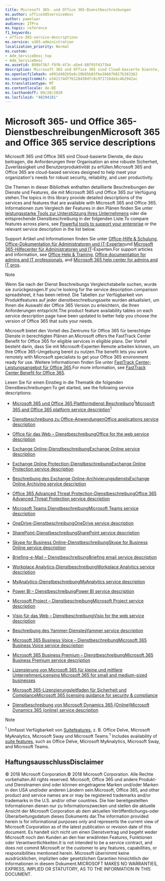 ```yaml
---
title: Microsoft 365- und Office 365-Dienstbeschreibungen
ms.author: office365servicedesc
author: pamelaar
audience: ITPro
ms.topic: reference
f1_keywords:
- office-365-service-descriptions
ms.service: o365-administration
localization_priority: Normal
ms.custom:
- Adm_ServiceDesc_top
- Adm_ServiceDesc
ms.assetid: 899bf3b7-f9f0-4f3c-a5e4-88f93f4373b4
description: Microsoft 365 und Office 365 sind Cloud-basierte Dienste, die dazu beitragen, die Anforderungen Ihrer Organisation an eine robuste Sicherheit, Zuverlässigkeit und Benutzerproduktivität zu erfüllen.
ms.openlocfilehash: e991d402b5e6c20b95b83fbe1666f6817b383362
ms.sourcegitcommit: e342174df76128430dfc8c971716da5c4b2942ac
ms.translationtype: MT
ms.contentlocale: de-DE
ms.lasthandoff: 09/28/2020
ms.locfileid: "48294181"
---
```

# <a name="microsoft-365-and-office-365-service-descriptions"></a><span data-ttu-id="29317-103">Microsoft 365- und Office 365-Dienstbeschreibungen</span><span class="sxs-lookup"><span data-stu-id="29317-103">Microsoft 365 and Office 365 service descriptions</span></span> 

<span data-ttu-id="29317-104">Microsoft 365 und Office 365 sind Cloud-basierte Dienste, die dazu beitragen, die Anforderungen Ihrer Organisation an eine robuste Sicherheit, Zuverlässigkeit und Benutzerproduktivität zu erfüllen.</span><span class="sxs-lookup"><span data-stu-id="29317-104">Microsoft 365 and Office 365 are cloud-based services designed to help meet your organization's needs for robust security, reliability, and user productivity.</span></span> 
  
<span data-ttu-id="29317-105">Die Themen in dieser Bibliothek enthalten detaillierte Beschreibungen der Dienste und Features, die mit Microsoft 365 und Office 365 zur Verfügung stehen.</span><span class="sxs-lookup"><span data-stu-id="29317-105">The topics in this library provide detailed descriptions of the services and features that are available with Microsoft 365 and Office 365.</span></span> <span data-ttu-id="29317-106">Informationen zum Vergleich der Features in den Plänen finden Sie unter [leistungsstarke Tools zur Unterstützung Ihres Unternehmens](https://go.microsoft.com/fwlink/?LinkID=799177&amp;clcid=0x409) oder die entsprechende Dienstbeschreibung in der folgenden Liste.</span><span class="sxs-lookup"><span data-stu-id="29317-106">To compare features across plans, see [Powerful tools to support your enterprise](https://go.microsoft.com/fwlink/?LinkID=799177&amp;clcid=0x409) or the relevant service description in the list below.</span></span> 
  
<span data-ttu-id="29317-107">Support Artikel und Informationen finden Sie unter [Office-Hilfe & Schulung](https://support.office.com/), [Office-Dokumentation für Administratoren und IT-Experten](https://docs.microsoft.com/office/)und [Microsoft 365-Hilfecenter für Administratoren und IT](https://docs.microsoft.com/microsoft-365/)-Experten.</span><span class="sxs-lookup"><span data-stu-id="29317-107">For support articles and information, see [Office Help & Training](https://support.office.com/), [Office documentation for admins and IT professionals](https://docs.microsoft.com/office/), and [Microsoft 365 help center for admins and IT pros](https://docs.microsoft.com/microsoft-365/).</span></span>
  
> [!NOTE]
> <span data-ttu-id="29317-108">Wenn Sie nach der Dienst Beschreibungs Vergleichstabelle suchen, wurde sie zurückgezogen.</span><span class="sxs-lookup"><span data-stu-id="29317-108">If you're looking for the service description comparison spreadsheet, it has been retired.</span></span> <span data-ttu-id="29317-109">Die Tabellen zur Verfügbarkeit von Produktfeatures auf jeder dienstbeschreibungsseite wurden aktualisiert, um Ihnen die Auswahl der Office 365 Version zu erleichtern, die Ihren Anforderungen entspricht.</span><span class="sxs-lookup"><span data-stu-id="29317-109">The product feature availability tables on each service description page have been updated to better help you choose the version of Office 365 that suits your needs.</span></span> 
  
<span data-ttu-id="29317-110">Microsoft bietet den Vorteil des Zentrums für Office 365 für berechtigte Dienste in berechtigten Plänen an.</span><span class="sxs-lookup"><span data-stu-id="29317-110">Microsoft offers the FastTrack Center Benefit for Office 365 for eligible services in eligible plans.</span></span> <span data-ttu-id="29317-111">Der Vorteil besteht darin, dass Sie mit Microsoft-Experten Remote arbeiten können, um Ihre Office 365-Umgebung bereit zu nutzen.</span><span class="sxs-lookup"><span data-stu-id="29317-111">The benefit lets you work remotely with Microsoft specialists to get your Office 365 environment ready for use.</span></span> <span data-ttu-id="29317-112">Weitere Informationen finden Sie unter [FastTrack Center-Leistungsangebot für Office 365](https://docs.microsoft.com/fasttrack/O365-fasttrack-benefit-for-office-365).</span><span class="sxs-lookup"><span data-stu-id="29317-112">For more information, see [FastTrack Center Benefit for Office 365](https://docs.microsoft.com/fasttrack/O365-fasttrack-benefit-for-office-365).</span></span>
  
<span data-ttu-id="29317-113">Lesen Sie für einen Einstieg in die Thematik die folgenden Dienstbeschreibungen:</span><span class="sxs-lookup"><span data-stu-id="29317-113">To get started, see the following service descriptions:</span></span>
  
- <span data-ttu-id="29317-114">[Microsoft 365 und Office 365 Plattformdienst Beschreibung](office-365-platform-service-description/office-365-platform-service-description.md)<sup>1</sup></span><span class="sxs-lookup"><span data-stu-id="29317-114">[Microsoft 365 and Office 365 platform service description](office-365-platform-service-description/office-365-platform-service-description.md)<sup>1</sup></span></span>

- [<span data-ttu-id="29317-115">Dienstbeschreibung zu Office-Anwendungen</span><span class="sxs-lookup"><span data-stu-id="29317-115">Office applications service description</span></span>](office-applications-service-description/office-applications-service-description.md)

- [<span data-ttu-id="29317-116">Office für das Web – Dienstbeschreibung</span><span class="sxs-lookup"><span data-stu-id="29317-116">Office for the web service description</span></span>](office-online-service-description/office-online-service-description.md)

- [<span data-ttu-id="29317-117">Exchange Online-Dienstbeschreibung</span><span class="sxs-lookup"><span data-stu-id="29317-117">Exchange Online service description</span></span>](exchange-online-service-description/exchange-online-service-description.md)

- [<span data-ttu-id="29317-118">Exchange Online Protection-Dienstbeschreibung</span><span class="sxs-lookup"><span data-stu-id="29317-118">Exchange Online Protection service description</span></span>](exchange-online-protection-service-description/exchange-online-protection-service-description.md)

- [<span data-ttu-id="29317-119">Beschreibung des Exchange Online-Archivierungsdiensts</span><span class="sxs-lookup"><span data-stu-id="29317-119">Exchange Online Archiving service description</span></span>](exchange-online-archiving-service-description/exchange-online-archiving-service-description.md)

- [<span data-ttu-id="29317-120">Office 365 Advanced Threat Protection-Dienstbeschreibung</span><span class="sxs-lookup"><span data-stu-id="29317-120">Office 365 Advanced Threat Protection service description</span></span>](office-365-advanced-threat-protection-service-description.md)

- [<span data-ttu-id="29317-121">Microsoft Teams Dienstbeschreibung</span><span class="sxs-lookup"><span data-stu-id="29317-121">Microsoft Teams service description</span></span>](teams-service-description.md)

- [<span data-ttu-id="29317-122">OneDrive-Dienstbeschreibung</span><span class="sxs-lookup"><span data-stu-id="29317-122">OneDrive service description</span></span>](onedrive-for-business-service-description.md)

- [<span data-ttu-id="29317-123">SharePoint-Dienstbeschreibung</span><span class="sxs-lookup"><span data-stu-id="29317-123">SharePoint service description</span></span>](sharepoint-online-service-description/sharepoint-online-service-description.md)

- [<span data-ttu-id="29317-124">Skype for Business Online-Dienstbeschreibung</span><span class="sxs-lookup"><span data-stu-id="29317-124">Skype for Business Online service description</span></span>](skype-for-business-online-service-description/skype-for-business-online-service-description.md)

- [<span data-ttu-id="29317-125">Briefing-e-Mail – Dienstbeschreibung</span><span class="sxs-lookup"><span data-stu-id="29317-125">Briefing email service description</span></span>](briefing-service-description.md)

- [<span data-ttu-id="29317-126">Workplace Analytics-Dienstbeschreibung</span><span class="sxs-lookup"><span data-stu-id="29317-126">Workplace Analytics service description</span></span>](workplace-analytics-service-description.md)

- [<span data-ttu-id="29317-127">MyAnalytics-Dienstbeschreibung</span><span class="sxs-lookup"><span data-stu-id="29317-127">MyAnalytics service description</span></span>](mya-service-description.md)

- [<span data-ttu-id="29317-128">Power BI – Dienstbeschreibung</span><span class="sxs-lookup"><span data-stu-id="29317-128">Power BI service description</span></span>](power-bi-service-description.md)

- [<span data-ttu-id="29317-129">Microsoft Project – Dienstbeschreibung</span><span class="sxs-lookup"><span data-stu-id="29317-129">Microsoft Project service description</span></span>](project-online-service-description/project-online-service-description.md)

- [<span data-ttu-id="29317-130">Visio für das Web – Dienstbeschreibung</span><span class="sxs-lookup"><span data-stu-id="29317-130">Visio for the web service description</span></span>](visio-online-service-description/visio-online-service-description.md)

- [<span data-ttu-id="29317-131">Beschreibung des Yammer-Dienstes</span><span class="sxs-lookup"><span data-stu-id="29317-131">Yammer service description</span></span>](yammer-service-description/yammer-service-description.md)

- [<span data-ttu-id="29317-132">Microsoft 365 Business Voice – Dienstbeschreibung</span><span class="sxs-lookup"><span data-stu-id="29317-132">Microsoft 365 Business Voice service description</span></span>](microsoft-365-business-voice-service-description.md)

- [<span data-ttu-id="29317-133">Microsoft 365 Business Premium – Dienstbeschreibung</span><span class="sxs-lookup"><span data-stu-id="29317-133">Microsoft 365 Business Premium service description</span></span>](microsoft-365-service-descriptions/microsoft-365-business-service-description.md)

- [<span data-ttu-id="29317-134">Lizensierung von Microsoft 365 für kleine und mittlere Unternehmen</span><span class="sxs-lookup"><span data-stu-id="29317-134">Licensing Microsoft 365 for small and medium-sized businesses</span></span>](microsoft-365-service-descriptions/licensing-microsoft-365-in-smb.md)

- [<span data-ttu-id="29317-135">Microsoft 365-Lizenzierungsleitfaden für Sicherheit und Compliance</span><span class="sxs-lookup"><span data-stu-id="29317-135">Microsoft 365 licensing guidance for security & compliance</span></span>](microsoft-365-service-descriptions/microsoft-365-tenantlevel-services-licensing-guidance/microsoft-365-security-compliance-licensing-guidance.md)

- [<span data-ttu-id="29317-136">Dienstbeschreibung von Microsoft Dynamics 365 (Online)</span><span class="sxs-lookup"><span data-stu-id="29317-136">Microsoft Dynamics 365 (online) service description</span></span>](microsoft-dynamics-365-online-service-description.md)

> [!NOTE]
> <span data-ttu-id="29317-137"><sup>1</sup> Umfasst Verfügbarkeit von [Suitefeatures](https://docs.microsoft.com/office365/servicedescriptions/office-365-platform-service-description/office-365-suite-features), z. B. Office Delve, Microsoft MyAnalytics, Microsoft Sway und Microsoft Teams.</span><span class="sxs-lookup"><span data-stu-id="29317-137"><sup>1</sup> Includes availability of [suite features](https://docs.microsoft.com/office365/servicedescriptions/office-365-platform-service-description/office-365-suite-features), such as Office Delve, Microsoft MyAnalytics, Microsoft Sway, and Microsoft Teams.</span></span>
  
## <a name="disclaimer"></a><span data-ttu-id="29317-138">Haftungsausschluss</span><span class="sxs-lookup"><span data-stu-id="29317-138">Disclaimer</span></span>

<span data-ttu-id="29317-139">&copy; 2018 Microsoft Corporation.</span><span class="sxs-lookup"><span data-stu-id="29317-139">&copy; 2018 Microsoft Corporation.</span></span> <span data-ttu-id="29317-140">Alle Rechte vorbehalten.</span><span class="sxs-lookup"><span data-stu-id="29317-140">All rights reserved.</span></span> <span data-ttu-id="29317-141">Microsoft, Office 365 und andere Produkt-und Dienstnamen sind oder können eingetragene Marken und/oder Marken in den USA und/oder anderen Ländern sein.</span><span class="sxs-lookup"><span data-stu-id="29317-141">Microsoft, Office 365, and other product and service names are or may be registered trademarks and/or trademarks in the U.S. and/or other countries.</span></span> <span data-ttu-id="29317-142">Die hier bereitgestellten Informationen dienen nur zu Informationszwecken und stellen die aktuelle Ansicht der Microsoft Corporation ab dem aktuellen Veröffentlichungs-oder Überarbeitungsdatum dieses Dokuments dar.</span><span class="sxs-lookup"><span data-stu-id="29317-142">The information provided herein is for informational purposes only and represents the current view of Microsoft Corporation as of the latest publication or revision date of this document.</span></span> <span data-ttu-id="29317-143">Es handelt sich nicht um einen Dienstvertrag und begeht weder Microsoft noch den Kunden an den hier erwähnten Features, Funktionen oder Verantwortlichkeiten.</span><span class="sxs-lookup"><span data-stu-id="29317-143">It is not intended to be a service contract, and does not commit Microsoft or the customer to any features, capabilities, or responsibilities mentioned herein.</span></span> <span data-ttu-id="29317-144">Microsoft übernimmt keine ausdrücklichen, impliziten oder gesetzlichen Garantien hinsichtlich der Informationen in diesem Dokument.</span><span class="sxs-lookup"><span data-stu-id="29317-144">MICROSOFT MAKES NO WARRANTIES, EXPRESS, IMPLIED OR STATUTORY, AS TO THE INFORMATION IN THIS DOCUMENT.</span></span>
 
